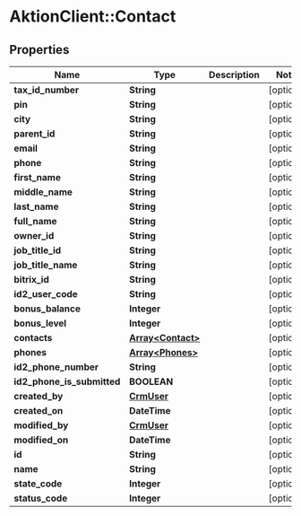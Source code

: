 # AktionClient::Contact

## Properties
Name | Type | Description | Notes
------------ | ------------- | ------------- | -------------
**tax_id_number** | **String** |  | [optional] 
**pin** | **String** |  | [optional] 
**city** | **String** |  | [optional] 
**parent_id** | **String** |  | [optional] 
**email** | **String** |  | [optional] 
**phone** | **String** |  | [optional] 
**first_name** | **String** |  | [optional] 
**middle_name** | **String** |  | [optional] 
**last_name** | **String** |  | [optional] 
**full_name** | **String** |  | [optional] 
**owner_id** | **String** |  | [optional] 
**job_title_id** | **String** |  | [optional] 
**job_title_name** | **String** |  | [optional] 
**bitrix_id** | **String** |  | [optional] 
**id2_user_code** | **String** |  | [optional] 
**bonus_balance** | **Integer** |  | [optional] 
**bonus_level** | **Integer** |  | [optional] 
**contacts** | [**Array&lt;Contact&gt;**](Contact.md) |  | [optional] 
**phones** | [**Array&lt;Phones&gt;**](Phones.md) |  | [optional] 
**id2_phone_number** | **String** |  | [optional] 
**id2_phone_is_submitted** | **BOOLEAN** |  | [optional] 
**created_by** | [**CrmUser**](CrmUser.md) |  | [optional] 
**created_on** | **DateTime** |  | [optional] 
**modified_by** | [**CrmUser**](CrmUser.md) |  | [optional] 
**modified_on** | **DateTime** |  | [optional] 
**id** | **String** |  | [optional] 
**name** | **String** |  | [optional] 
**state_code** | **Integer** |  | [optional] 
**status_code** | **Integer** |  | [optional] 


